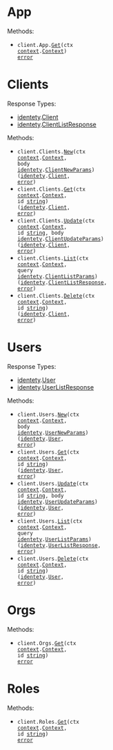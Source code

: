 # App

Methods:

- <code title="get /">client.App.<a href="https://pkg.go.dev/github.com/stainless-sdks/identety-go#AppService.Get">Get</a>(ctx <a href="https://pkg.go.dev/context">context</a>.<a href="https://pkg.go.dev/context#Context">Context</a>) <a href="https://pkg.go.dev/builtin#error">error</a></code>

# Clients

Response Types:

- <a href="https://pkg.go.dev/github.com/stainless-sdks/identety-go">identety</a>.<a href="https://pkg.go.dev/github.com/stainless-sdks/identety-go#Client">Client</a>
- <a href="https://pkg.go.dev/github.com/stainless-sdks/identety-go">identety</a>.<a href="https://pkg.go.dev/github.com/stainless-sdks/identety-go#ClientListResponse">ClientListResponse</a>

Methods:

- <code title="post /clients">client.Clients.<a href="https://pkg.go.dev/github.com/stainless-sdks/identety-go#ClientService.New">New</a>(ctx <a href="https://pkg.go.dev/context">context</a>.<a href="https://pkg.go.dev/context#Context">Context</a>, body <a href="https://pkg.go.dev/github.com/stainless-sdks/identety-go">identety</a>.<a href="https://pkg.go.dev/github.com/stainless-sdks/identety-go#ClientNewParams">ClientNewParams</a>) (<a href="https://pkg.go.dev/github.com/stainless-sdks/identety-go">identety</a>.<a href="https://pkg.go.dev/github.com/stainless-sdks/identety-go#Client">Client</a>, <a href="https://pkg.go.dev/builtin#error">error</a>)</code>
- <code title="get /clients/{id}">client.Clients.<a href="https://pkg.go.dev/github.com/stainless-sdks/identety-go#ClientService.Get">Get</a>(ctx <a href="https://pkg.go.dev/context">context</a>.<a href="https://pkg.go.dev/context#Context">Context</a>, id <a href="https://pkg.go.dev/builtin#string">string</a>) (<a href="https://pkg.go.dev/github.com/stainless-sdks/identety-go">identety</a>.<a href="https://pkg.go.dev/github.com/stainless-sdks/identety-go#Client">Client</a>, <a href="https://pkg.go.dev/builtin#error">error</a>)</code>
- <code title="patch /clients/{id}">client.Clients.<a href="https://pkg.go.dev/github.com/stainless-sdks/identety-go#ClientService.Update">Update</a>(ctx <a href="https://pkg.go.dev/context">context</a>.<a href="https://pkg.go.dev/context#Context">Context</a>, id <a href="https://pkg.go.dev/builtin#string">string</a>, body <a href="https://pkg.go.dev/github.com/stainless-sdks/identety-go">identety</a>.<a href="https://pkg.go.dev/github.com/stainless-sdks/identety-go#ClientUpdateParams">ClientUpdateParams</a>) (<a href="https://pkg.go.dev/github.com/stainless-sdks/identety-go">identety</a>.<a href="https://pkg.go.dev/github.com/stainless-sdks/identety-go#Client">Client</a>, <a href="https://pkg.go.dev/builtin#error">error</a>)</code>
- <code title="get /clients">client.Clients.<a href="https://pkg.go.dev/github.com/stainless-sdks/identety-go#ClientService.List">List</a>(ctx <a href="https://pkg.go.dev/context">context</a>.<a href="https://pkg.go.dev/context#Context">Context</a>, query <a href="https://pkg.go.dev/github.com/stainless-sdks/identety-go">identety</a>.<a href="https://pkg.go.dev/github.com/stainless-sdks/identety-go#ClientListParams">ClientListParams</a>) (<a href="https://pkg.go.dev/github.com/stainless-sdks/identety-go">identety</a>.<a href="https://pkg.go.dev/github.com/stainless-sdks/identety-go#ClientListResponse">ClientListResponse</a>, <a href="https://pkg.go.dev/builtin#error">error</a>)</code>
- <code title="delete /clients/{id}">client.Clients.<a href="https://pkg.go.dev/github.com/stainless-sdks/identety-go#ClientService.Delete">Delete</a>(ctx <a href="https://pkg.go.dev/context">context</a>.<a href="https://pkg.go.dev/context#Context">Context</a>, id <a href="https://pkg.go.dev/builtin#string">string</a>) (<a href="https://pkg.go.dev/github.com/stainless-sdks/identety-go">identety</a>.<a href="https://pkg.go.dev/github.com/stainless-sdks/identety-go#Client">Client</a>, <a href="https://pkg.go.dev/builtin#error">error</a>)</code>

# Users

Response Types:

- <a href="https://pkg.go.dev/github.com/stainless-sdks/identety-go">identety</a>.<a href="https://pkg.go.dev/github.com/stainless-sdks/identety-go#User">User</a>
- <a href="https://pkg.go.dev/github.com/stainless-sdks/identety-go">identety</a>.<a href="https://pkg.go.dev/github.com/stainless-sdks/identety-go#UserListResponse">UserListResponse</a>

Methods:

- <code title="post /users">client.Users.<a href="https://pkg.go.dev/github.com/stainless-sdks/identety-go#UserService.New">New</a>(ctx <a href="https://pkg.go.dev/context">context</a>.<a href="https://pkg.go.dev/context#Context">Context</a>, body <a href="https://pkg.go.dev/github.com/stainless-sdks/identety-go">identety</a>.<a href="https://pkg.go.dev/github.com/stainless-sdks/identety-go#UserNewParams">UserNewParams</a>) (<a href="https://pkg.go.dev/github.com/stainless-sdks/identety-go">identety</a>.<a href="https://pkg.go.dev/github.com/stainless-sdks/identety-go#User">User</a>, <a href="https://pkg.go.dev/builtin#error">error</a>)</code>
- <code title="get /users/{id}">client.Users.<a href="https://pkg.go.dev/github.com/stainless-sdks/identety-go#UserService.Get">Get</a>(ctx <a href="https://pkg.go.dev/context">context</a>.<a href="https://pkg.go.dev/context#Context">Context</a>, id <a href="https://pkg.go.dev/builtin#string">string</a>) (<a href="https://pkg.go.dev/github.com/stainless-sdks/identety-go">identety</a>.<a href="https://pkg.go.dev/github.com/stainless-sdks/identety-go#User">User</a>, <a href="https://pkg.go.dev/builtin#error">error</a>)</code>
- <code title="put /users/{id}">client.Users.<a href="https://pkg.go.dev/github.com/stainless-sdks/identety-go#UserService.Update">Update</a>(ctx <a href="https://pkg.go.dev/context">context</a>.<a href="https://pkg.go.dev/context#Context">Context</a>, id <a href="https://pkg.go.dev/builtin#string">string</a>, body <a href="https://pkg.go.dev/github.com/stainless-sdks/identety-go">identety</a>.<a href="https://pkg.go.dev/github.com/stainless-sdks/identety-go#UserUpdateParams">UserUpdateParams</a>) (<a href="https://pkg.go.dev/github.com/stainless-sdks/identety-go">identety</a>.<a href="https://pkg.go.dev/github.com/stainless-sdks/identety-go#User">User</a>, <a href="https://pkg.go.dev/builtin#error">error</a>)</code>
- <code title="get /users">client.Users.<a href="https://pkg.go.dev/github.com/stainless-sdks/identety-go#UserService.List">List</a>(ctx <a href="https://pkg.go.dev/context">context</a>.<a href="https://pkg.go.dev/context#Context">Context</a>, query <a href="https://pkg.go.dev/github.com/stainless-sdks/identety-go">identety</a>.<a href="https://pkg.go.dev/github.com/stainless-sdks/identety-go#UserListParams">UserListParams</a>) (<a href="https://pkg.go.dev/github.com/stainless-sdks/identety-go">identety</a>.<a href="https://pkg.go.dev/github.com/stainless-sdks/identety-go#UserListResponse">UserListResponse</a>, <a href="https://pkg.go.dev/builtin#error">error</a>)</code>
- <code title="delete /users/{id}">client.Users.<a href="https://pkg.go.dev/github.com/stainless-sdks/identety-go#UserService.Delete">Delete</a>(ctx <a href="https://pkg.go.dev/context">context</a>.<a href="https://pkg.go.dev/context#Context">Context</a>, id <a href="https://pkg.go.dev/builtin#string">string</a>) (<a href="https://pkg.go.dev/github.com/stainless-sdks/identety-go">identety</a>.<a href="https://pkg.go.dev/github.com/stainless-sdks/identety-go#User">User</a>, <a href="https://pkg.go.dev/builtin#error">error</a>)</code>

# Orgs

Methods:

- <code title="get /org/{id}">client.Orgs.<a href="https://pkg.go.dev/github.com/stainless-sdks/identety-go#OrgService.Get">Get</a>(ctx <a href="https://pkg.go.dev/context">context</a>.<a href="https://pkg.go.dev/context#Context">Context</a>, id <a href="https://pkg.go.dev/builtin#string">string</a>) <a href="https://pkg.go.dev/builtin#error">error</a></code>

# Roles

Methods:

- <code title="get /role/{id}">client.Roles.<a href="https://pkg.go.dev/github.com/stainless-sdks/identety-go#RoleService.Get">Get</a>(ctx <a href="https://pkg.go.dev/context">context</a>.<a href="https://pkg.go.dev/context#Context">Context</a>, id <a href="https://pkg.go.dev/builtin#string">string</a>) <a href="https://pkg.go.dev/builtin#error">error</a></code>
